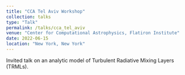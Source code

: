 ```yaml
---
title: "CCA Tel Aviv Workshop"
collection: talks
type: "Talk"
permalink: /talks/cca_tel_aviv
venue: "Center for Computational Astrophysics, Flatiron Institute"
date: 2022-06-15
location: "New York, New York"
---
```


Invited talk on an analytic model of Turbulent Radiative Mixing Layers (TRMLs).
